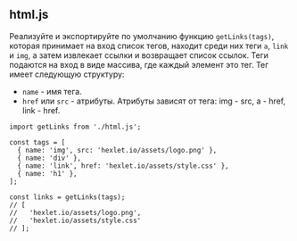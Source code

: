 ## html.js

Реализуйте и экспортируйте по умолчанию функцию `getLinks(tags)`, которая принимает на вход список тегов, находит среди них теги `a`, `link` и `img`, а затем извлекает ссылки и возвращает список ссылок. Теги подаются на вход в виде массива, где каждый элемент это тег. Тег имеет следующую структуру:

* `name` - имя тега.
* `href` или `src` - атрибуты. Атрибуты зависят от тега: img - src, a - href, link - href.

```
import getLinks from './html.js';

const tags = [
  { name: 'img', src: 'hexlet.io/assets/logo.png' },
  { name: 'div' },
  { name: 'link', href: 'hexlet.io/assets/style.css' },
  { name: 'h1' },
];

const links = getLinks(tags);
// [
//   'hexlet.io/assets/logo.png',
//   'hexlet.io/assets/style.css'
// ];
```
